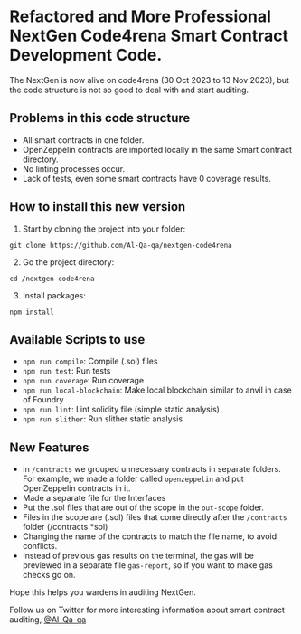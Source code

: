 # Refactored and More Professional NextGen Code4rena Smart Contract Development Code.

The NextGen is now alive on code4rena (30 Oct 2023 to 13 Nov 2023), but the code structure is not so good to deal with and start auditing.

## Problems in this code structure
- All smart contracts in one folder.
- OpenZeppelin contracts are imported locally in the same Smart contract directory.
- No linting processes occur.
- Lack of tests, even some smart contracts have 0 coverage results.

## How to install this new version
1. Start by cloning the project into your folder:
  ```
  git clone https://github.com/Al-Qa-qa/nextgen-code4rena
  ```
2. Go the project directory:
  ```
  cd /nextgen-code4rena
  ```
3. Install packages:
  ```
  npm install
  ```

## Available Scripts to use
- `npm run compile`: Compile (.sol) files
- `npm run test`: Run tests 
- `npm run coverage`: Run coverage
- `npm run local-blockchain`: Make local blockchain similar to anvil in case of Foundry
- `npm run lint`: Lint solidity file (simple static analysis)
- `npm run slither`: Run slither static analysis

## New Features
- in `/contracts` we grouped unnecessary contracts in separate folders. For example, we made a folder called `openzeppelin` and put OpenZeppelin contracts in it.
- Made a separate file for the Interfaces
- Put the .sol files that are out of the scope in the `out-scope` folder.
- Files in the scope are (.sol) files that come directly after the `/contracts` folder (/contracts.*sol)
- Changing the name of the contracts to match the file name, to avoid conflicts.
- Instead of previous gas results on the terminal, the gas will be previewed in a separate file `gas-report`, so if you want to make gas checks go on.

Hope this helps you wardens in auditing NextGen.

Follow us on Twitter for more interesting information about smart contract auditing, [@Al-Qa-qa](https://twitter.com/Al_Qa_qa)

